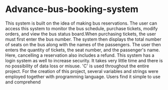 # Advance-bus-booking-system
This system is built on the idea of making bus reservations. The user can access this system to monitor the bus schedule, purchase tickets, modify orders, and view the bus status board.When purchasing tickets, the user must first enter the bus number. The system then displays the total number of seats on the bus along with the names of the passengers. The user then enters the quantity of tickets, the seat number, and the passenger's name. Here, cancelling a reservation also includes a refund. This system has a login system as well to increase security. It takes very little time and there is no possibility of data loss or misuse. 'C' is used throughout the entire project. For the creation of this project, several variables and strings were employed together with programming language. Users find it simple to use and comprehend
